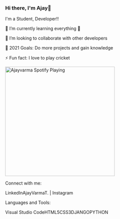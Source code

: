 ### Hi there, I'm Ajay👋


I'm a Student, Developer!!

🌱 I’m currently learning everything 🤣

👯 I’m looking to collaborate with other developers

🥅 2021 Goals: Do more projects and gain knowledge

⚡ Fun fact: I love to play cricket



<a href="https://open.spotify.com/album/33pt9HBdGlAbRGBHQgsZsU?si=X2MC9GLcS5-169BQz_-TeA" rel="nofollow"><img src="https://camo.githubusercontent.com/114599f102866afdf7625dbd3362fa19b82e74d7746a49716fc8879df93b5077/68747470733a2f2f6e6f772d706c6179696e672d636f6465737461636b722e76657263656c2e6170702f6170692f73706f746966792d706c6179696e67" alt="Ajayvarma Spotify Playing" width="350" data-canonical-src="https://now-playing-Ajayvarma1602.vercel.app/api/spotify-playing" style="max-width:100%;"></a>

Connect with me:

 LinkedInAjayVarmaT. | Instagram

Languages and Tools:

Visual Studio CodeHTML5CSS3DJANGOPYTHON

